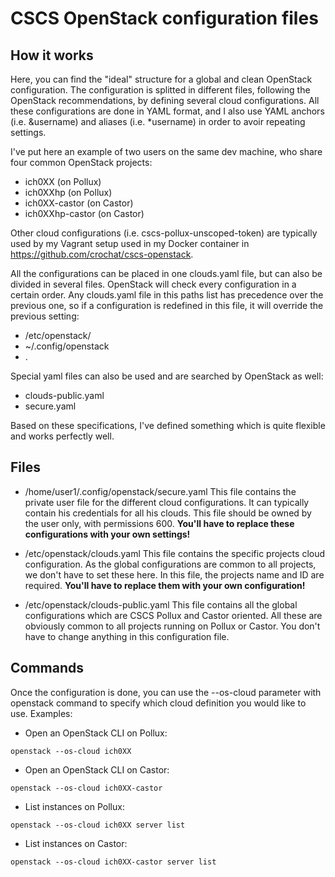 # CSCS OpenStack configuration files

## How it works

Here, you can find the "ideal" structure for a global and clean OpenStack configuration.
The configuration is splitted in different files, following the OpenStack recommendations, by defining several cloud configurations.
All these configurations are done in YAML format, and I also use YAML anchors (i.e. &username) and aliases (i.e. *username) in order
to avoir repeating settings.

I've put here an example of two users on the same dev machine, who share four common OpenStack projects:

* ich0XX (on Pollux)
* ich0XXhp (on Pollux)
* ich0XX-castor (on Castor)
* ich0XXhp-castor (on Castor)

Other cloud configurations (i.e. cscs-pollux-unscoped-token) are typically used by my Vagrant setup used in my Docker container in https://github.com/crochat/cscs-openstack.

All the configurations can be placed in one clouds.yaml file, but can also be divided in several files. OpenStack will check every configuration in a certain order.
Any clouds.yaml file in this paths list has precedence over the previous one, so if a configuration is redefined in this file, it will override the previous setting:

* /etc/openstack/
* ~/.config/openstack
* .

Special yaml files can also be used and are searched by OpenStack as well:

* clouds-public.yaml
* secure.yaml

Based on these specifications, I've defined something which is quite flexible and works perfectly well.

## Files

* /home/user1/.config/openstack/secure.yaml
  This file contains the private user file for the different cloud configurations. It can typically contain his credentials for all his
  clouds. This file should be owned by the user only, with permissions 600.
  **You'll have to replace these configurations with your own settings!**

* /etc/openstack/clouds.yaml
  This file contains the specific projects cloud configuration. As the global configurations are common to all projects, we don't have to
  set these here. In this file, the projects name and ID are required.
  **You'll have to replace them with your own configuration!**

* /etc/openstack/clouds-public.yaml
  This file contains all the global configurations which are CSCS Pollux and Castor oriented. All these are obviously common to all projects running on Pollux or Castor.
  You don't have to change anything in this configuration file.

## Commands

Once the configuration is done, you can use the --os-cloud parameter with openstack command to specify which cloud definition you would like to use.
Examples:

* Open an OpenStack CLI on Pollux:

```
openstack --os-cloud ich0XX
```

* Open an OpenStack CLI on Castor:

```
openstack --os-cloud ich0XX-castor
```

* List instances on Pollux:

```
openstack --os-cloud ich0XX server list
```

* List instances on Castor:

```
openstack --os-cloud ich0XX-castor server list
```
